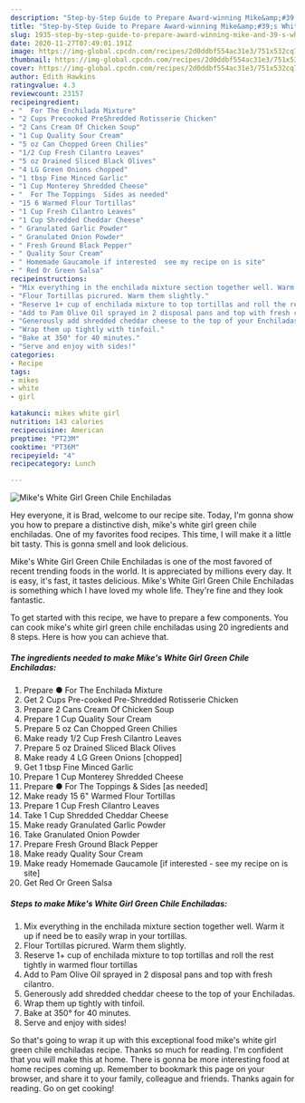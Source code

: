 ```yaml
---
description: "Step-by-Step Guide to Prepare Award-winning Mike&amp;#39;s White Girl Green Chile Enchiladas"
title: "Step-by-Step Guide to Prepare Award-winning Mike&amp;#39;s White Girl Green Chile Enchiladas"
slug: 1935-step-by-step-guide-to-prepare-award-winning-mike-and-39-s-white-girl-green-chile-enchiladas
date: 2020-11-27T07:49:01.191Z
image: https://img-global.cpcdn.com/recipes/2d0ddbf554ac31e3/751x532cq70/mikes-white-girl-green-chile-enchiladas-recipe-main-photo.jpg
thumbnail: https://img-global.cpcdn.com/recipes/2d0ddbf554ac31e3/751x532cq70/mikes-white-girl-green-chile-enchiladas-recipe-main-photo.jpg
cover: https://img-global.cpcdn.com/recipes/2d0ddbf554ac31e3/751x532cq70/mikes-white-girl-green-chile-enchiladas-recipe-main-photo.jpg
author: Edith Hawkins
ratingvalue: 4.3
reviewcount: 23157
recipeingredient:
- "  For The Enchilada Mixture"
- "2 Cups Precooked PreShredded Rotisserie Chicken"
- "2 Cans Cream Of Chicken Soup"
- "1 Cup Quality Sour Cream"
- "5 oz Can Chopped Green Chilies"
- "1/2 Cup Fresh Cilantro Leaves"
- "5 oz Drained Sliced Black Olives"
- "4 LG Green Onions chopped"
- "1 tbsp Fine Minced Garlic"
- "1 Cup Monterey Shredded Cheese"
- "  For The Toppings  Sides as needed"
- "15 6 Warmed Flour Tortillas"
- "1 Cup Fresh Cilantro Leaves"
- "1 Cup Shredded Cheddar Cheese"
- " Granulated Garlic Powder"
- " Granulated Onion Powder"
- " Fresh Ground Black Pepper"
- " Quality Sour Cream"
- " Homemade Gaucamole if interested  see my recipe on is site"
- " Red Or Green Salsa"
recipeinstructions:
- "Mix everything in the enchilada mixture section together well. Warm it up if need be to easily wrap in your tortillas."
- "Flour Tortillas picrured. Warm them slightly."
- "Reserve 1+ cup of enchilada mixture to top tortillas and roll the rest tightly in warmed flour tortillas"
- "Add to Pam Olive Oil sprayed in 2 disposal pans and top with fresh cilantro."
- "Generously add shredded cheddar cheese to the top of your Enchiladas."
- "Wrap them up tightly with tinfoil."
- "Bake at 350° for 40 minutes."
- "Serve and enjoy with sides!"
categories:
- Recipe
tags:
- mikes
- white
- girl

katakunci: mikes white girl 
nutrition: 143 calories
recipecuisine: American
preptime: "PT23M"
cooktime: "PT36M"
recipeyield: "4"
recipecategory: Lunch

---
```



![Mike&#39;s White Girl Green Chile Enchiladas](https://img-global.cpcdn.com/recipes/2d0ddbf554ac31e3/751x532cq70/mikes-white-girl-green-chile-enchiladas-recipe-main-photo.jpg)

Hey everyone, it is Brad, welcome to our recipe site. Today, I'm gonna show you how to prepare a distinctive dish, mike&#39;s white girl green chile enchiladas. One of my favorites food recipes. This time, I will make it a little bit tasty. This is gonna smell and look delicious.

Mike&#39;s White Girl Green Chile Enchiladas is one of the most favored of recent trending foods in the world. It is appreciated by millions every day. It is easy, it's fast, it tastes delicious. Mike&#39;s White Girl Green Chile Enchiladas is something which I have loved my whole life. They're fine and they look fantastic.




To get started with this recipe, we have to prepare a few components. You can cook mike&#39;s white girl green chile enchiladas using 20 ingredients and 8 steps. Here is how you can achieve that.

<!--inarticleads1-->

##### The ingredients needed to make Mike&#39;s White Girl Green Chile Enchiladas:

1. Prepare  ● For The Enchilada Mixture
1. Get 2 Cups Pre-cooked Pre-Shredded Rotisserie Chicken
1. Prepare 2 Cans Cream Of Chicken Soup
1. Prepare 1 Cup Quality Sour Cream
1. Prepare 5 oz Can Chopped Green Chilies
1. Make ready 1/2 Cup Fresh Cilantro Leaves
1. Prepare 5 oz Drained Sliced Black Olives
1. Make ready 4 LG Green Onions [chopped]
1. Get 1 tbsp Fine Minced Garlic
1. Prepare 1 Cup Monterey Shredded Cheese
1. Prepare  ● For The Toppings &amp; Sides [as needed]
1. Make ready 15 6&#34; Warmed Flour Tortillas
1. Prepare 1 Cup Fresh Cilantro Leaves
1. Take 1 Cup Shredded Cheddar Cheese
1. Make ready  Granulated Garlic Powder
1. Take  Granulated Onion Powder
1. Prepare  Fresh Ground Black Pepper
1. Make ready  Quality Sour Cream
1. Make ready  Homemade Gaucamole [if interested - see my recipe on is site]
1. Get  Red Or Green Salsa




<!--inarticleads2-->

##### Steps to make Mike&#39;s White Girl Green Chile Enchiladas:

1. Mix everything in the enchilada mixture section together well. Warm it up if need be to easily wrap in your tortillas.
1. Flour Tortillas picrured. Warm them slightly.
1. Reserve 1+ cup of enchilada mixture to top tortillas and roll the rest tightly in warmed flour tortillas
1. Add to Pam Olive Oil sprayed in 2 disposal pans and top with fresh cilantro.
1. Generously add shredded cheddar cheese to the top of your Enchiladas.
1. Wrap them up tightly with tinfoil.
1. Bake at 350° for 40 minutes.
1. Serve and enjoy with sides!




So that's going to wrap it up with this exceptional food mike&#39;s white girl green chile enchiladas recipe. Thanks so much for reading. I'm confident that you will make this at home. There is gonna be more interesting food at home recipes coming up. Remember to bookmark this page on your browser, and share it to your family, colleague and friends. Thanks again for reading. Go on get cooking!
